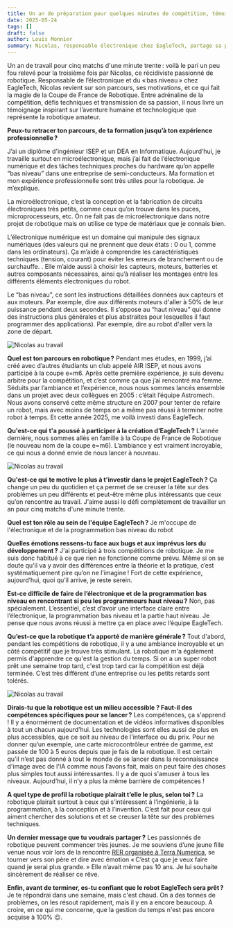 ```yaml
---
title: Un an de préparation pour quelques minutes de compétition, témoignage de Nicolas
date: 2025-05-24
tags: []
draft: false
author: Louis Monnier
summary: Nicolas, responsable électronique chez EagleTech, partage sa passion, son parcours et les défis de la Coupe de France de Robotique, entre adrénaline, technique, esprit d’équipe et volonté de transmission.. 
---
```


Un an de travail pour cinq matchs d'une minute trente : voilà le pari un peu fou relevé pour la troisième fois par Nicolas, ce récidiviste passionné de robotique. Responsable de l’électronique et du « bas niveau » chez EagleTech, Nicolas revient sur son parcours, ses motivations, et ce qui fait la magie de la Coupe de France de Robotique. Entre adrénaline de la compétition, défis techniques et transmission de sa passion, il nous livre un témoignage inspirant sur l’aventure humaine et technologique que représente la robotique amateur.


**Peux-tu retracer ton parcours, de ta formation jusqu’à ton expérience professionnelle ?**

J’ai un diplôme d'ingénieur ISEP et un DEA en Informatique. Aujourd’hui, je travaille surtout en microélectronique, mais j’ai fait de l’électronique numérique et des tâches techniques proches du hardware qu’on appelle “bas niveau” dans une entreprise de semi-conducteurs.
Ma formation et mon expérience professionnelle sont très utiles pour la robotique. Je m’explique.

La microélectronique, c’est la conception et la fabrication de circuits électroniques très petits, comme ceux qu’on trouve dans les puces, microprocesseurs, etc. On ne fait pas de microélectronique dans notre projet de robotique mais on utilise ce type de matériaux que je connais bien.

L’électronique numérique est un domaine qui manipule des signaux numériques (des valeurs qui ne prennent que deux états : 0 ou 1, comme dans les ordinateurs). Ça m’aide à comprendre les caractéristiques techniques (tension, courant) pour éviter les erreurs de branchement ou de surchauffe. . Elle m’aide aussi à choisir les capteurs, moteurs, batteries et autres composants nécessaires, ainsi qu’à réaliser les montages entre les différents éléments électroniques du robot.

Le “bas niveau”, ce sont les instructions détaillées données aux capteurs et aux moteurs. Par exemple, dire aux différents moteurs d'aller à 50% de leur puissance pendant deux secondes. Il s’oppose au “haut niveau” qui donne des instructions plus générales et plus abstraites pour lesquelles il faut programmer des applications). Par exemple, dire au robot d'aller vers la zone de départ.

![Nicolas au travail](/blog-images/20250524-interview-nicolas/nicolas-au-travail.png)

**Quel est ton parcours en robotique ?**
Pendant mes études, en 1999, j’ai créé avec d’autres étudiants un club appelé AIR ISEP, et nous avons participé à la coupe e=m6. Après cette première expérience, je suis devenu arbitre pour la compétition, et c’est comme ça que j’ai rencontré ma femme. Séduits par l’ambiance et l’expérience, nous nous sommes lancés ensemble dans un projet avec deux collègues en 2005 : c’était l’équipe Astromech. Nous avons conservé cette même structure en 2007 pour tenter de refaire un robot, mais avec moins de temps on a même pas réussi à terminer notre robot à temps. Et cette année 2025, me voilà investi dans EagleTech.

**Qu'est-ce qui t'a poussé à participer à la création d’EagleTech ?**
L’année dernière, nous sommes allés en famille à la Coupe de France de Robotique (le nouveau nom de la coupe e=m6). L’ambiance y est vraiment incroyable, ce qui nous a donné envie de nous lancer à nouveau.

![Nicolas au travail](/blog-images/20250524-interview-nicolas/nicolas-et-terrain-de-jeu.png)

**Qu'est-ce qui te motive le plus à t’investir dans le projet EagleTech ?**
Ça change un peu du quotidien et ça permet de se creuser la tête sur des problèmes un peu différents et peut-être même plus intéressants que ceux qu’on rencontre au travail. J'aime aussi le défi complètement de travailler un an pour cinq matchs d'une minute trente.

**Quel est ton rôle au sein de l'équipe EagleTech ?**
Je m'occupe de l'électronique et de la programmation bas niveau du robot

**Quelles émotions ressens-tu face aux bugs et aux imprévus lors du développement ?**
J'ai participé à trois compétitions de robotique. Je me suis donc habitué à ce que rien ne fonctionne comme prévu. Même si on se doute qu'il va y avoir des différences entre la théorie et la pratique, c’est systématiquement pire qu’on ne l’imagine ! Fort de cette expérience, aujourd’hui, quoi qu’il arrive, je reste serein.

**Est-ce difficile de faire de l’électronique et de la programmation bas niveau en rencontrant si peu les programmeurs haut niveau ?**
Non, pas spécialement. L’essentiel, c’est d’avoir une interface claire entre l’électronique, la programmation bas niveau et la partie haut niveau. Je pense que nous avons réussi à mettre ça en place avec l’équipe EagleTech.

**Qu’est-ce que la robotique t’a apporté de manière générale ?**
Tout d'abord, pendant les compétitions de robotique, il y a une ambiance incroyable et un côté compétitif que je trouve très stimulant.
La robotique m'a également permis d'apprendre ce qu'est la gestion du temps. Si on a un super robot prêt une semaine trop tard, c'est trop tard car la compétition est déjà terminée. C’est très différent d’une entreprise ou les petits retards sont tolérés.

![Nicolas au travail](/blog-images/20250524-interview-nicolas/nicoas-reflechit-smartphone-laptop.png)

**Dirais-tu que la robotique est un milieu accessible ? Faut-il des compétences spécifiques pour se lancer ?**
Les compétences, ça s'apprend ! Il y a énormément de documentation et de vidéos informatives disponibles à tout un chacun aujourd’hui. Les technologies sont elles aussi de plus en plus accessibles, que ce soit au niveau de l'interface ou du prix. Pour ne donner qu’un exemple, une carte microcontrôleur entrée de gamme, est passée de 100 à 5 euros depuis que je fais de la robotique.
Il est certain qu’il n’est pas donné à tout le monde de se lancer dans la reconnaissance d'image avec de l'IA comme nous l’avons fait, mais on peut faire des choses plus simples tout aussi intéressantes. Il y a de quoi s'amuser à tous les niveaux. Aujourd’hui, il n’y a plus la même barrière de compétences !

**A quel type de profil la robotique plairait t’elle le plus, selon toi ?**
La robotique plairait surtout à ceux qui s’intéressent à l’ingénierie, à la programmation, à la conception et à l’invention. C’est fait pour ceux qui aiment chercher des solutions et et se creuser la tête sur des problèmes techniques.

**Un dernier message que tu voudrais partager ?**
Les passionnés de robotique peuvent commencer très jeunes. Je me souviens d’une jeune fille venue nous voir lors de la rencontre [RER organisée à Terra Numerica](https://eagletech-robotics.netlify.app/blog/posts/007bvczw), se tourner vers son père et dire avec émotion « C’est ça que je veux faire quand je serai plus grande. »  Elle n’avait même pas 10 ans. Je lui souhaite sincèrement de réaliser ce rêve.

**Enfin, avant de terminer, es-tu confiant que le robot EagleTech sera prêt ?**
Je te répondrai dans une semaine, mais c'est chaud. On a des tonnes de problèmes, on les résout rapidement, mais il y en a encore beaucoup.
A croire, en ce qui me concerne, que la gestion du temps n'est pas encore acquise à 100% 😉.
